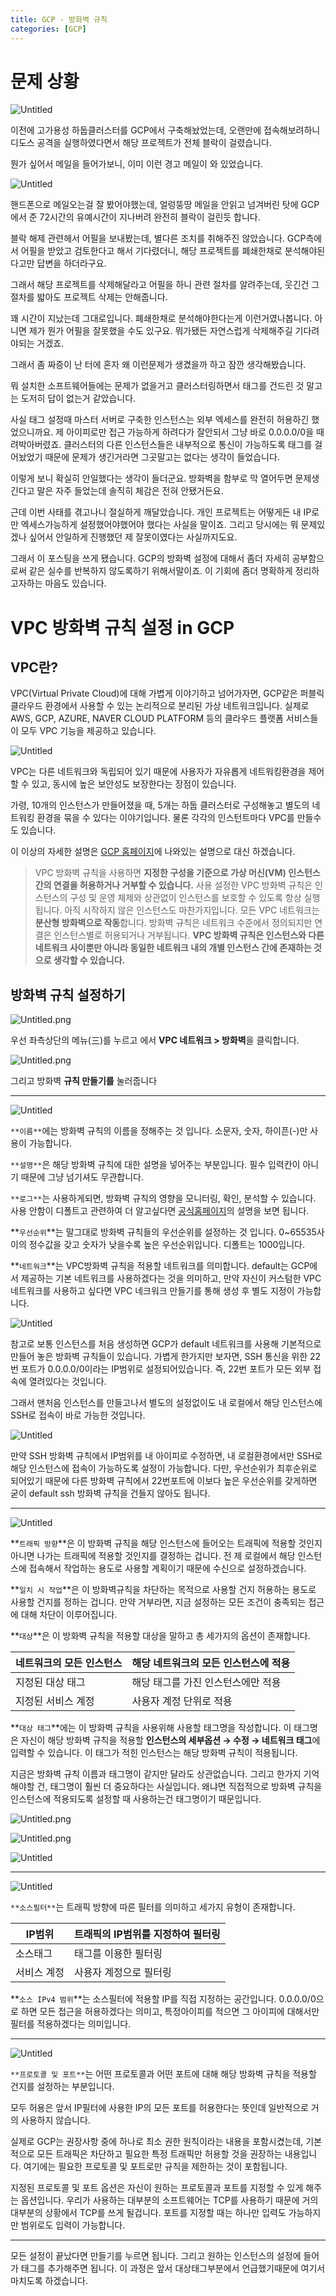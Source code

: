 ```yaml
---
title: GCP - 방화벽 규칙
categories: [GCP]
---
```

# 문제 상황

![Untitled](GCP%2062065a4fdb354cb88eca97711c105be6/Untitled.png)

이전에 고가용성 하둡클러스터를 GCP에서 구축해놨었는데, 오랜만에 접속해보려하니 디도스 공격을 실행하였다면서 해당 프로젝트가 전체 블락이 걸렸습니다.

뭔가 싶어서 메일을 들어가보니, 이미 이런 경고 메일이 와 있었습니다.

![Untitled](GCP%2062065a4fdb354cb88eca97711c105be6/Untitled%201.png)

핸드폰으로 메일오는걸 잘 봤어야했는데, 얼렁뚱땅 메일을 안읽고 넘겨버린 탓에 GCP에서 준 72시간의 유예시간이 지나버려 완전히 블락이 걸린듯 합니다.

블락 해제 관련헤서 어필을 보내봤는데, 별다른 조치를 취해주진 않았습니다. GCP측에서 어필을 받았고 검토한다고 해서 기다렸더니, 해당 프로젝트를 폐쇄한채로 분석해야된다고만 답변을 하더라구요.

그래서 해당 프로젝트를 삭제해달라고 어필을 하니 관련 절차를 알려주는데, 웃긴건 그 절차를 밟아도 프로젝트 삭제는 안해줍니다.

꽤 시간이 지났는데 그대로입니다. 폐쇄한채로 분석해야한다는게 이런거였나봅니다. 아니면 제가 뭔가 어필을 잘못했을 수도 있구요. 뭐가됐든 자연스럽게 삭제해주길 기다려야되는 거겠죠.

그래서 좀 짜증이 난 터에 혼자 왜 이런문제가 생겼을까 하고 잠깐 생각해봤습니다.

뭐 설치한 소프트웨어들에는 문제가 없을거고 클러스터링하면서 태그를 건드린 것 말고는 도저히 답이 없는거 같았습니다.

사실 태그 설정때 마스터 서버로 구축한 인스턴스는 외부 엑세스를 완전히 허용하긴 했었으니까요. 제 아이피로만 접근 가능하게 하려다가 잘안되서 그냥 바로 0.0.0.0/0을 때려박아버렸죠. 클러스터의 다른 인스턴스들은 내부적으로 통신이 가능하도록 태그를 걸어놨었기 때문에 문제가 생긴거라면 그곳말고는 없다는 생각이 들었습니다.

이렇게 보니 확실히 안일했다는 생각이 들더군요. 방화벽을 함부로 막 열어두면 문제생긴다고 말은 자주 들었는데 솔직히 체감은 전혀 안됐거든요.

근데 이번 사태를 겪고나니 절실하게 깨달았습니다.  개인 프로젝트는 어떻게든 내 IP로만 엑세스가능하게 설정했어야했어야 했다는 사실을 말이죠.  그리고 당시에는 뭐 문제있겠나 싶어서 안일하게 진행했던 제 잘못이였다는 사실까지도요.

그래서 이 포스팅을 쓰게 됐습니다. GCP의 방화벽 설정에 대해서 좀더 자세히 공부함으로써 같은 실수를 반복하지 않도록하기 위해서말이죠. 이 기회에 좀더 명확하게 정리하고자하는 마음도 있습니다.

# VPC 방화벽 규칙 설정 in GCP

## VPC란?

VPC(Virtual Private Cloud)에 대해 가볍게 이야기하고 넘어가자면, GCP같은 퍼블릭 클라우드 환경에서 사용할 수 있는 논리적으로 분리된 가상 네트워크입니다. 실제로 AWS, GCP, AZURE, NAVER CLOUD PLATFORM 등의 클라우드 플랫폼 서비스들이 모두 VPC 기능을 제공하고 있습니다.

![Untitled](GCP%2062065a4fdb354cb88eca97711c105be6/Untitled%202.png)

VPC는 다른 네트워크와 독립되어 있기 때문에 사용자가 자유롭게 네트워킹환경을 제어할 수 있고, 동시에 높은 보안성도 보장한다는 장점이 있습니다.

가령, 10개의 인스턴스가 만들어졌을 때, 5개는 하둡 클러스터로 구성해놓고 별도의 네트워킹 환경을 묶을 수 있다는 이야기입니다. 물론 각각의 인스턴트마다 VPC를 만들수도 있습니다.

이 이상의 자세한 설명은 [GCP 홈페이지](https://cloud.google.com/vpc/docs/firewalls?hl=ko)에 나와있는 설명으로 대신 하겠습니다.

> VPC 방화벽 규칙을 사용하면 **지정한 구성을 기준으로 가상 머신(VM) 인스턴스 간의 연결을 허용하거나 거부할 수 있습니다.** 사용 설정한 VPC 방화벽 규칙은 인스턴스의 구성 및 운영 체제와 상관없이 인스턴스를 보호할 수 있도록 항상 실행됩니다. 아직 시작하지 않은 인스턴스도 마찬가지입니다.
모든 VPC 네트워크는 **분산형 방화벽으로 작동**합니다. 방화벽 규칙은 네트워크 수준에서 정의되지만 연결은 인스턴스별로 허용되거나 거부됩니다. **VPC 방화벽 규칙은 인스턴스와 다른 네트워크 사이뿐만 아니라 동일한 네트워크 내의 개별 인스턴스 간에 존재하는 것으로 생각할 수 있습니다.**
>

## 방화벽 규칙 설정하기

![Untitled.png](GCP%2062065a4fdb354cb88eca97711c105be6/Untitled%203.png)

우선 좌측상단의 메뉴(三)를 누르고 에서 **VPC 네트워크 > 방화벽**을 클릭합니다.

![Untitled.png](GCP%2062065a4fdb354cb88eca97711c105be6/Untitled%204.png)

그리고 방화벽 **규칙 만들기를** 눌러줍니다

---

![Untitled](GCP%2062065a4fdb354cb88eca97711c105be6/Untitled%205.png)

`**이름**`에는 방화벽 규칙의 이름을 정해주는 것 입니다. 소문자, 숫자, 하이픈(-)만 사용이 가능합니다.

`**설명**`은 해당 방화벽 규칙에 대한 설명을 넣어주는 부분입니다. 필수 입력칸이 아니기 때문에 그냥 넘기셔도 무관합니다.

`**로그**`는 사용하게되면, 방화벽 규칙의 영향을 모니터링, 확인, 분석할 수 있습니다. 사용 안함이 디폴트고 관련하여 더 알고싶다면 [공식홈페이지](https://cloud.google.com/vpc/docs/using-firewall-rules-logging?authuser=3&_ga=2.115865167.-811279849.1664759624&_gac=1.23726408.1666876284.CjwKCAjw2OiaBhBSEiwAh2ZSP3LejZA6_KUKKL_WBaiG_6A-hZQhH6M-h_vIY3G5XA1exiRpVj4lNxoCppUQAvD_BwE#gcloud)의 설명을 보면 됩니다.

**`우선순위`**는 말그대로 방화벽 규칙들의 우선순위를 설정하는 것 입니다. 0~65535사이의 정수값을 갖고 숫자가 낮을수록 높은 우선순위입니다. 디폴트는 1000입니다.

**`네트워크`**는 VPC방화벽 규칙을 적용할 네트워크를 의미합니다. default는 GCP에서 제공하는 기본 네트워크를 사용하겠다는 것을 의미하고, 만약 자신이 커스텀한 VPC 네트워크를 사용하고 싶다면 VPC 네크워크 만들기를 통해 생성 후 별도 지정이 가능합니다.

![Untitled](GCP%2062065a4fdb354cb88eca97711c105be6/Untitled%206.png)

참고로 보통 인스턴스를 처음 생성하면 GCP가 default 네트워크를 사용해 기본적으로 만들어 놓은 방화벽 규칙들이 있습니다. 가볍게 한가지만 보자면, SSH 통신을 위한 22번 포트가 0.0.0.0/0이라는 IP범위로 설정되어있습니다. 즉, 22번 포트가 모든 외부 접속에 열려있다는 것입니다.

그래서 맨처음 인스턴스를 만들고나서 별도의 설정없이도 내 로컬에서 해당 인스턴스에  SSH로 접속이 바로 가능한 것입니다.

![Untitled](GCP%2062065a4fdb354cb88eca97711c105be6/Untitled%207.png)

만약 SSH 방화벽 규칙에서 IP범위를 내 아이피로 수정하면, 내 로컬환경에서만 SSH로 해당 인스턴스에 접속이 가능하도록 설정이 가능합니다. 다만, 우선순위가 최후순위로 되어있기 때문에 다른 방화벽 규칙에서 22번포트에 이보다 높은 우선순위를 갖게하면 굳이 default ssh 방화벽 규칙을 건들지 않아도 됩니다.

---

![Untitled](GCP%2062065a4fdb354cb88eca97711c105be6/Untitled%208.png)

**`트래픽 방향`**은 이 방화벽 규칙을 해당 인스턴스에 들어오는 트래픽에 적용할 것인지 아니면 나가는 트래픽에 적용할 것인지를 결정하는 겁니다. 전 제 로컬에서 해당 인스턴스에 접속해서 작업하는 용도로 사용할 계획이기 때문에 수신으로 설정하겠습니다.

**`일치 시 작업`**은 이 방화벽규칙을 차단하는 목적으로 사용할 건지 허용하는 용도로 사용할 건지를 정하는 겁니다. 만약 거부라면, 지금 설정하는 모든 조건이 충족되는 접근에 대해 차단이 이루어집니다.

**`대상`**은 이 방화벽 규칙을 적용할 대상을 말하고 총 세가지의 옵션이 존재합니다.

| 네트워크의 모든 인스턴스 | 해당 네트워크의 모든 인스턴스에 적용 |
| --- | --- |
| 지정된 대상 태그 | 해당 태그를 가진 인스턴스에만 적용 |
| 지정된 서비스 계정 | 사용자 계정 단위로 적용 |

**`대상 태그`**에는 이 방화벽 규칙을 사용위해 사용할 태그명을 작성합니다. 이 태그명은 자신이 해당 방화벽 규칙을 적용할 **인스턴스의 세부옵션 → 수정 → 네트워크 태그**에 입력할 수 있습니다. 이 태그가 적힌 인스턴스는 해당 방화벽 규칙이 적용됩니다.

지금은 방화벽 규칙 이름과 태그명이 같지만 달라도 상관없습니다. 그리고 한가지 기억해야할 건, 태그명이 훨씬 더 중요하다는 사실입니다. 왜냐면 직접적으로 방화벽 규칙을 인스턴스에 적용되도록 설정할 때 사용하는건 태그명이기 때문입니다.

![Untitled.png](GCP%2062065a4fdb354cb88eca97711c105be6/Untitled%209.png)

![Untitled.png](GCP%2062065a4fdb354cb88eca97711c105be6/Untitled%2010.png)

![Untitled](GCP%2062065a4fdb354cb88eca97711c105be6/Untitled%2011.png)

---

![Untitled](GCP%2062065a4fdb354cb88eca97711c105be6/Untitled%2012.png)

`**소스필터**`는 트래픽 방향에 따른 필터를 의미하고 세가지 유형이 존재합니다.

| IP범위 |  트래픽의 IP범위를 지정하여 필터링 |
| --- | --- |
| 소스태그 | 태그를 이용한 필터링 |
| 서비스 계정 | 사용자 계정으로 필터링 |

**`소스 IPv4 범위`**는 소스필터에 적용할 IP를 직접 지정하는 공간입니다. 0.0.0.0/0으로 하면 모든 접근을 허용하겠다는 의미고, 특정아이피를 적으면 그 아이피에 대해서만 필터를 적용하겠다는 의미입니다.

---

![Untitled](GCP%2062065a4fdb354cb88eca97711c105be6/Untitled%2013.png)

`**프로토콜 및 포트**`는 어떤 프로토콜과 어떤 포트에 대해 해당 방화벽 규칙을 적용할 건지를 설정하는 부분입니다.

모두 허용은 앞서 IP필터에 사용한 IP의 모든 포트를 허용한다는 뜻인데 일반적으로 거의 사용하지 않습니다.

실제로 GCP는 권장사항 중에 하나로 최소 권한 원칙이라는 내용을 포함시켰는데, 기본적으로 모든 트래픽은 차단하고 필요한 특정 트래픽만 허용할 것을 권장하는 내용입니다. 여기에는 필요한 프로토콜 및 포트로만 규칙을 제한하는 것이 포함됩니다.

지정된 프로토콜 및 포트 옵션은 자신이 원하는 프로토콜과 포트를 지정할 수 있게 해주는 옵션입니다. 우리가 사용하는 대부분의 소프트웨어는 TCP를 사용하기 때문에 거의 대부분의 상황에서 TCP를 쓰게 될겁니다. 포트를 지정할 때는 하나만 입력도 가능하지만 범위로도 입력이 가능합니다.

---

모든 설정이 끝났다면 만들기를 누르면 됩니다. 그리고 원하는 인스턴스의 설정에 들어가 태그를 추가해주면 됩니다. 이 과정은 앞서 대상태그부분에서 언급했기때문에 여기서 마치도록 하겠습니다.
